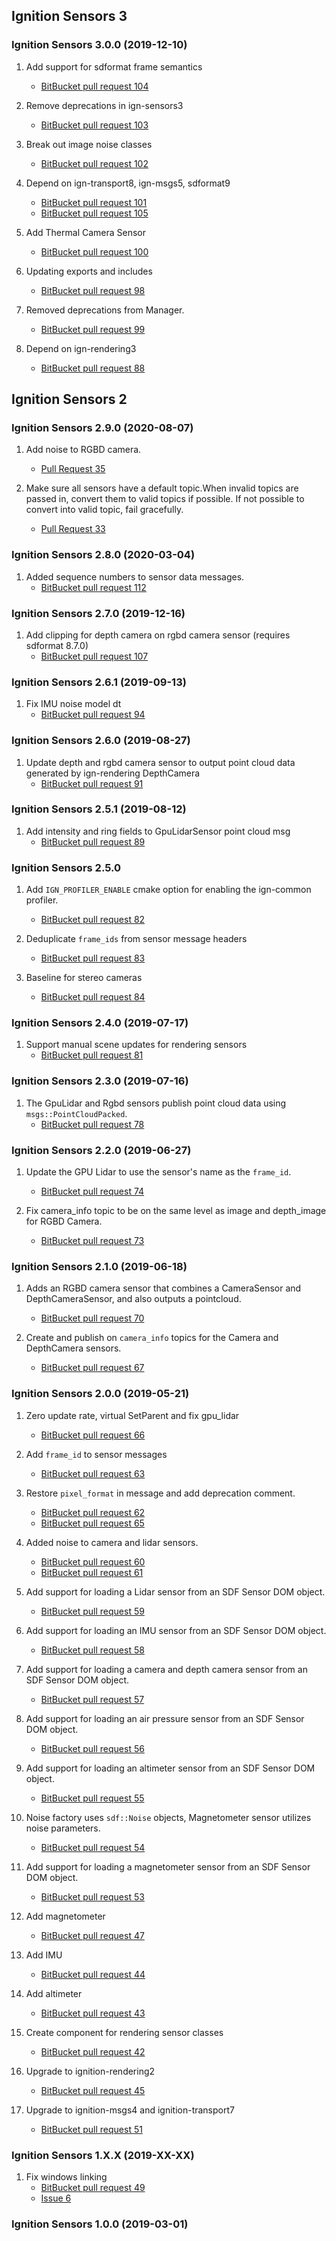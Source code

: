 ## Ignition Sensors 3

### Ignition Sensors 3.0.0 (2019-12-10)

1. Add support for sdformat frame semantics
    * [BitBucket pull request 104](https://osrf-migration.github.io/ignition-gh-pages/#!/ignitionrobotics/ign-sensors/pull-requests/104)

1. Remove deprecations in ign-sensors3
    * [BitBucket pull request 103](https://osrf-migration.github.io/ignition-gh-pages/#!/ignitionrobotics/ign-sensors/pull-requests/103)

1. Break out image noise classes
    * [BitBucket pull request 102](https://osrf-migration.github.io/ignition-gh-pages/#!/ignitionrobotics/ign-sensors/pull-requests/102)

1. Depend on ign-transport8, ign-msgs5, sdformat9
    * [BitBucket pull request 101](https://osrf-migration.github.io/ignition-gh-pages/#!/ignitionrobotics/ign-sensors/pull-requests/101)
    * [BitBucket pull request 105](https://osrf-migration.github.io/ignition-gh-pages/#!/ignitionrobotics/ign-sensors/pull-requests/105)

1. Add Thermal Camera Sensor
    * [BitBucket pull request 100](https://osrf-migration.github.io/ignition-gh-pages/#!/ignitionrobotics/ign-sensors/pull-requests/100)

1. Updating exports and includes
    * [BitBucket pull request 98](https://osrf-migration.github.io/ignition-gh-pages/#!/ignitionrobotics/ign-sensors/pull-requests/98)

1. Removed deprecations from Manager.
    * [BitBucket pull request 99](https://osrf-migration.github.io/ignition-gh-pages/#!/ignitionrobotics/ign-sensors/pull-requests/99)

1. Depend on ign-rendering3
    * [BitBucket pull request 88](https://osrf-migration.github.io/ignition-gh-pages/#!/ignitionrobotics/ign-sensors/pull-requests/88)

## Ignition Sensors 2

### Ignition Sensors 2.9.0 (2020-08-07)

1. Add noise to RGBD camera.
    * [Pull Request 35](https://github.com/ignitionrobotics/ign-sensors/pull/35)

1. Make sure all sensors have a default topic.When invalid topics are passed
   in, convert them to valid topics if possible. If not possible to convert
   into valid topic, fail gracefully.
    * [Pull Request 33](https://github.com/ignitionrobotics/ign-sensors/pull/33)


### Ignition Sensors 2.8.0 (2020-03-04)

1. Added sequence numbers to sensor data messages.
    * [BitBucket pull request 112](https://osrf-migration.github.io/ignition-gh-pages/#!/ignitionrobotics/ign-sensors/pull-requests/112)

### Ignition Sensors 2.7.0 (2019-12-16)

1. Add clipping for depth camera on rgbd camera sensor (requires sdformat 8.7.0)
    * [BitBucket pull request 107](https://osrf-migration.github.io/ignition-gh-pages/#!/ignitionrobotics/ign-sensors/pull-requests/107)

### Ignition Sensors 2.6.1 (2019-09-13)

1. Fix IMU noise model dt
    * [BitBucket pull request 94](https://osrf-migration.github.io/ignition-gh-pages/#!/ignitionrobotics/ign-sensors/pull-requests/94)

### Ignition Sensors 2.6.0 (2019-08-27)

1. Update depth and rgbd camera sensor to output point cloud data generated by ign-rendering DepthCamera
    * [BitBucket pull request 91](https://osrf-migration.github.io/ignition-gh-pages/#!/ignitionrobotics/ign-sensors/pull-requests/91)

### Ignition Sensors 2.5.1 (2019-08-12)

1. Add intensity and ring fields to GpuLidarSensor point cloud msg
    * [BitBucket pull request 89](https://osrf-migration.github.io/ignition-gh-pages/#!/ignitionrobotics/ign-sensors/pull-requests/89)

### Ignition Sensors 2.5.0

1. Add `IGN_PROFILER_ENABLE` cmake option for enabling the ign-common profiler.
    * [BitBucket pull request 82](https://osrf-migration.github.io/ignition-gh-pages/#!/ignitionrobotics/ign-sensors/pull-requests/82)

1. Deduplicate `frame_ids` from sensor message headers
    * [BitBucket pull request 83](https://osrf-migration.github.io/ignition-gh-pages/#!/ignitionrobotics/ign-sensors/pull-requests/83)

1. Baseline for stereo cameras
    * [BitBucket pull request 84](https://osrf-migration.github.io/ignition-gh-pages/#!/ignitionrobotics/ign-sensors/pull-requests/84)

### Ignition Sensors 2.4.0 (2019-07-17)

1. Support manual scene updates for rendering sensors
    * [BitBucket pull request 81](https://osrf-migration.github.io/ignition-gh-pages/#!/ignitionrobotics/ign-sensors/pull-requests/81)

### Ignition Sensors 2.3.0 (2019-07-16)

1. The GpuLidar and Rgbd sensors publish point cloud data using
   `msgs::PointCloudPacked`.
    * [BitBucket pull request 78](https://osrf-migration.github.io/ignition-gh-pages/#!/ignitionrobotics/ign-sensors/pull-requests/78)

### Ignition Sensors 2.2.0 (2019-06-27)

1. Update the GPU Lidar to use the sensor's name as the `frame_id`.
    * [BitBucket pull request 74](https://osrf-migration.github.io/ignition-gh-pages/#!/ignitionrobotics/ign-sensors/pull-requests/74)

1. Fix camera_info topic to be on the same level as image and depth_image for RGBD Camera.
    * [BitBucket pull request 73](https://osrf-migration.github.io/ignition-gh-pages/#!/ignitionrobotics/ign-sensors/pull-requests/73)

### Ignition Sensors 2.1.0 (2019-06-18)

1. Adds an RGBD camera sensor that combines a CameraSensor and DepthCameraSensor, and also
   outputs a pointcloud.
    * [BitBucket pull request 70](https://osrf-migration.github.io/ignition-gh-pages/#!/ignitionrobotics/ign-sensors/pull-requests/70)

1. Create and publish on `camera_info` topics for the Camera and DepthCamera
   sensors.
    * [BitBucket pull request 67](https://osrf-migration.github.io/ignition-gh-pages/#!/ignitionrobotics/ign-sensors/pull-requests/67)

### Ignition Sensors 2.0.0 (2019-05-21)

1. Zero update rate, virtual SetParent and fix gpu_lidar
    * [BitBucket pull request 66](https://osrf-migration.github.io/ignition-gh-pages/#!/ignitionrobotics/ign-sensors/pull-requests/66)

1. Add `frame_id` to sensor messages
    * [BitBucket pull request 63](https://osrf-migration.github.io/ignition-gh-pages/#!/ignitionrobotics/ign-sensors/pull-requests/63)

1. Restore `pixel_format` in message and add deprecation comment.
    * [BitBucket pull request 62](https://osrf-migration.github.io/ignition-gh-pages/#!/ignitionrobotics/ign-sensors/pull-requests/62)
    * [BitBucket pull request 65](https://osrf-migration.github.io/ignition-gh-pages/#!/ignitionrobotics/ign-sensors/pull-requests/65)

1. Added noise to  camera and lidar sensors.
    * [BitBucket pull request 60](https://osrf-migration.github.io/ignition-gh-pages/#!/ignitionrobotics/ign-sensors/pull-requests/60)
    * [BitBucket pull request 61](https://osrf-migration.github.io/ignition-gh-pages/#!/ignitionrobotics/ign-sensors/pull-requests/61)

1. Add support for loading a Lidar sensor from an SDF Sensor DOM object.
    * [BitBucket pull request 59](https://osrf-migration.github.io/ignition-gh-pages/#!/ignitionrobotics/ign-sensors/pull-requests/59)

1. Add support for loading an IMU sensor from an SDF Sensor DOM object.
    * [BitBucket pull request 58](https://osrf-migration.github.io/ignition-gh-pages/#!/ignitionrobotics/ign-sensors/pull-requests/58)

1. Add support for loading a camera and depth camera sensor from an SDF Sensor DOM object.
    * [BitBucket pull request 57](https://osrf-migration.github.io/ignition-gh-pages/#!/ignitionrobotics/ign-sensors/pull-requests/57)

1. Add support for loading an air pressure sensor from an SDF Sensor DOM object.
    * [BitBucket pull request 56](https://osrf-migration.github.io/ignition-gh-pages/#!/ignitionrobotics/ign-sensors/pull-requests/56)

1. Add support for loading an altimeter sensor from an SDF Sensor DOM object.
    * [BitBucket pull request 55](https://osrf-migration.github.io/ignition-gh-pages/#!/ignitionrobotics/ign-sensors/pull-requests/55)

1. Noise factory uses `sdf::Noise` objects, Magnetometer sensor utilizes
   noise parameters.
    * [BitBucket pull request 54](https://osrf-migration.github.io/ignition-gh-pages/#!/ignitionrobotics/ign-sensors/pull-requests/54)

1. Add support for loading a magnetometer sensor from an SDF Sensor DOM object.
    * [BitBucket pull request 53](https://osrf-migration.github.io/ignition-gh-pages/#!/ignitionrobotics/ign-sensors/pull-requests/53)

1. Add magnetometer
    * [BitBucket pull request 47](https://osrf-migration.github.io/ignition-gh-pages/#!/ignitionrobotics/ign-sensors/pull-requests/47)

1. Add IMU
    * [BitBucket pull request 44](https://osrf-migration.github.io/ignition-gh-pages/#!/ignitionrobotics/ign-sensors/pull-requests/44)

1. Add altimeter
    * [BitBucket pull request 43](https://osrf-migration.github.io/ignition-gh-pages/#!/ignitionrobotics/ign-sensors/pull-requests/43)

1. Create component for rendering sensor classes
    * [BitBucket pull request 42](https://osrf-migration.github.io/ignition-gh-pages/#!/ignitionrobotics/ign-sensors/pull-requests/42)

1. Upgrade to ignition-rendering2
    * [BitBucket pull request 45](https://osrf-migration.github.io/ignition-gh-pages/#!/ignitionrobotics/ign-sensors/pull-requests/45)

1. Upgrade to ignition-msgs4 and ignition-transport7
    * [BitBucket pull request 51](https://osrf-migration.github.io/ignition-gh-pages/#!/ignitionrobotics/ign-sensors/pull-requests/51)

### Ignition Sensors 1.X.X (2019-XX-XX)

1. Fix windows linking
    * [BitBucket pull request 49](https://osrf-migration.github.io/gazebo-gh-pages/#!/osrf/gazebo/pull-requests/49)
    * [Issue 6](https://github.com/osrf/gazebo/issues/6)

### Ignition Sensors 1.0.0 (2019-03-01)
